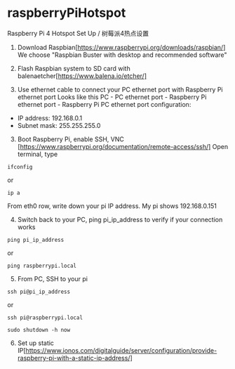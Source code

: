 # raspberryPiHotspot
Raspberry Pi 4 Hotspot Set Up / 树莓派4热点设置

1. Download Raspbian[https://www.raspberrypi.org/downloads/raspbian/]
We choose "Raspbian Buster with desktop and recommended software"

2. Flash Raspbian system to SD card with balenaetcher[https://www.balena.io/etcher/]

3. Use ethernet cable to connect your PC ethernet port with Raspberry Pi ethernet port
Looks like this
PC - PC ethernet port - Raspberry Pi ethernet port - Raspberry Pi
PC ethernet port configuration:
- IP address: 192.168.0.1
- Subnet mask: 255.255.255.0

3. Boot Raspberry Pi, enable SSH, VNC [https://www.raspberrypi.org/documentation/remote-access/ssh/]
Open terminal, type
```
ifconfig
```
or
```
ip a
```
From eth0 row, write down your pi IP address. My pi shows 192.168.0.151

4. Switch back to your PC, ping pi_ip_address to verify if your connection works
```
ping pi_ip_address
```
or
```
ping raspberrypi.local
```

5. From PC, SSH to your pi
```
ssh pi@pi_ip_address
```
or
```
ssh pi@raspberrypi.local
```
```
sudo shutdown -h now
```

6. Set up static IP[https://www.ionos.com/digitalguide/server/configuration/provide-raspberry-pi-with-a-static-ip-address/]


